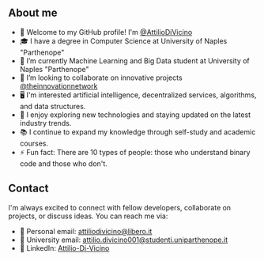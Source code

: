 ## About me

- 🎉 Welcome to my GitHub profile! I'm [@AttilioDiVicino](https://www.linkedin.com/in/attilio-di-vicino-7589b417a/)
- 🎓 I have a degree in Computer Science at University of Naples "Parthenope"
- 🔭 I’m currently Machine Learning and Big Data student at University of Naples "Parthenope"
- 👯 I’m looking to collaborate on innovative projects [@theinnovationnetwork](https://www.theinnovationnetwork.it/)
- 🖥️ I'm interested artificial intelligence, decentralized services, algorithms, and data structures.
- 🌱 I enjoy exploring new technologies and staying updated on the latest industry trends.
- 📚 I continue to expand my knowledge through self-study and academic courses.
- ⚡ Fun fact: There are 10 types of people: those who understand binary code and those who don't.

## Contact

I'm always excited to connect with fellow developers, collaborate on projects, or discuss ideas. You can reach me via:

- 📧 Personal email: attiliodivicino@libero.it
- 📧 University email: attilio.divicino001@studenti.uniparthenope.it
- 🔗 LinkedIn: [Attilio-Di-Vicino](https://www.linkedin.com/in/attilio-di-vicino-7589b417a/)
